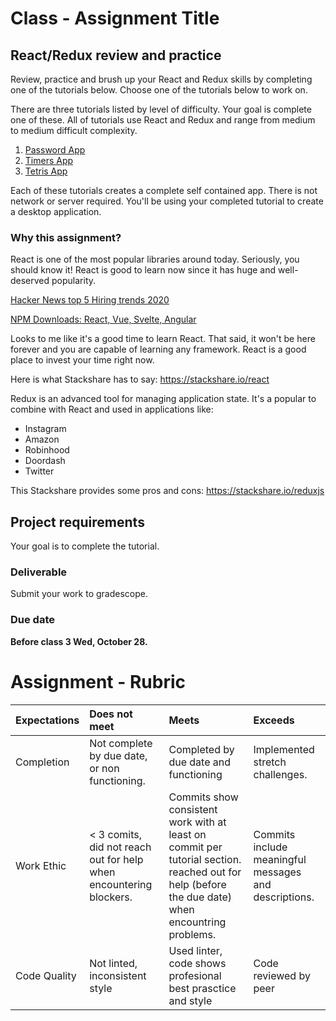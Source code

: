 # Class - Assignment Title 

## React/Redux review and practice

Review, practice and brush up your React and Redux skills by completing one of the tutorials below. Choose one of the tutorials below to work on. 

There are three tutorials listed by level of difficulty. Your goal is complete one of these. All of tutorials use React and Redux and range from medium to medium difficult complexity.

1. [Password App](https://github.com/MakeSchool-Tutorials/web-7-react-redux-passwords-app)
2. [Timers App](https://github.com/MakeSchool-Tutorials/web-7-react-redux-timers-app)
3. [Tetris App](https://github.com/MakeSchool-Tutorials/web-7-react-redux-tetris-app) 

Each of these tutorials creates a complete self contained app. There is not network or server required. You'll be using your completed tutorial to create a desktop application. 

### Why this assignment?

React is one of the most popular libraries around today. Seriously, you should know it! React is good to learn now since it has huge and well-deserved popularity.

[Hacker News top 5 Hiring trends 2020](https://www.hntrends.com/2020/dec-year-unlike-any-other-tech-tools-didnt-change-much.html?compare=React&compare=Angular+2&compare=Vue&compare=)

[NPM Downloads: React, Vue, Svelte, Angular](https://npm-stat.com/charts.html?package=react&package=vue&package=angular&package=Svelte&from=2016-06-01&to=2018-05-31)

Looks to me like it's a good time to learn React. That said, it won't be here forever and you are capable of learning any framework. React is a good place to invest your time right now. 

Here is what Stackshare has to say: https://stackshare.io/react

Redux is an advanced tool for managing application state. It's a popular to combine with React and used in applications like: 

- Instagram
- Amazon
- Robinhood
- Doordash
- Twitter

This Stackshare provides some pros and cons: https://stackshare.io/reduxjs

## Project requirements

Your goal is to complete the tutorial.

### Deliverable

Submit your work to gradescope. 

### Due date

 **Before class 3 Wed, October 28.**

# Assignment - Rubric 

| Expectations | Does not meet | Meets | Exceeds |
|:-------------|:--------------|:------|:--------|
| Completion | Not complete by due date, or non functioning. | Completed by due date and functioning | Implemented stretch challenges. |
| Work Ethic | < 3 comits, did not reach out for help when encountering blockers. | Commits show consistent work with at least on commit per tutorial section. reached out for help (before the due date) when encountring problems. | Commits include meaningful messages and descriptions. |
| Code Quality | Not linted, inconsistent style | Used linter, code shows profesional best prasctice and style | Code reviewed by peer |
